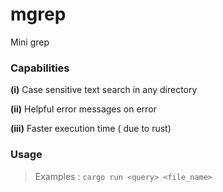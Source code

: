 # mgrep
Mini grep 

### Capabilities 
**(i)** Case sensitive text search in any directory

**(ii)** Helpful error messages on error

**(iii)** Faster execution time ( due to rust)

### Usage
> Examples : 
>  `cargo run <query> <file_name>`

